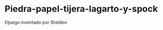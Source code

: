 Piedra-papel-tijera-lagarto-y-spock
===================================

Eljuego inventado por Sheldon
